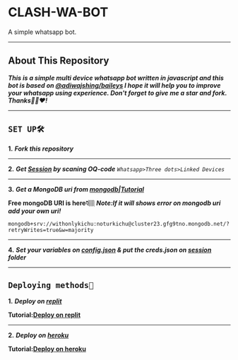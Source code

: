 # CLASH-WA-BOT
A simple whatsapp bot.
________________________
## About This Repository
***This is a simple multi device whatsapp bot written in javascript and this bot is based on [@adiwajshing/baileys](https://github.com/whiskeySockets/Baileys) I hope it will help you to improve your whatsapp using experience. Don't forget to give me a star and fork. Thanks🙏🏼❤️!***
________________________
## ```SET UP🛠️```
**1.** ***Fork this repository***
________________________
**2.** ***Get [Session]() by scaning OQ-code***
*```Whatsapp>Three dots>Linked Devices```*
________________________
**3.** ***Get a MongoDB uri from [mongodb](https://www.mongodb.com)|[Tutorial]()***

**Free mongoDB URI is here👇🏼**
***Note:If it will shows error on mongodb uri add your own uri!***
```
mongodb+srv://withonlykichu:noturkichu@cluster23.gfg9tno.mongodb.net/?retryWrites=true&w=majority
```
________________________
**4.** ***Set your variables on [config.json](https://github.com/TOXIC-KICHUX/CLASH-WA-BOT/blob/master/config.json) & put the creds.json on [session](https://github.com/TOXIC-KICHUX/CLASH-WA-BOT/tree/master/session) folder***
________________________
## ```Deploying methods🚧```
**1.** ***Deploy on [replit](https://replit.com)***

**Tutorial:[Deploy on replit]()**
________________________
**2.** ***Deploy on [heroku](https://www.heroku.com/)***

**Tutorial:[Deploy on heroku]()**
